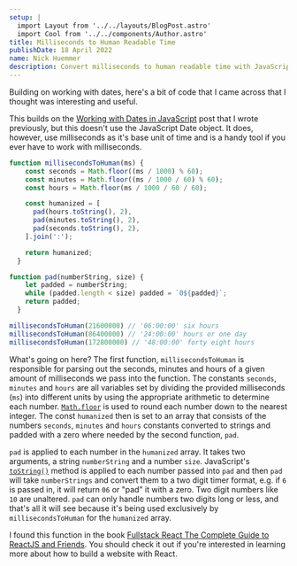 ```yaml
---
setup: |
  import Layout from '../../layouts/BlogPost.astro'
  import Cool from '../../components/Author.astro'
title: Milliseconds to Human Readable Time
publishDate: 18 April 2022
name: Nick Huemmer
description: Convert milliseconds to human readable time with JavaScript
---
```


<Cool name={frontmatter.name} href="https://twitter.com/nickhuemmer" client:load />

Building on working with dates, here's a bit of code that I came across that I thought was interesting and useful.

This builds on the [Working with Dates in JavaScript](https://nickhuemmer.com/posts/dates/) post that I wrote previously, but this doesn't use the JavaScript Date object.  It does, however, use milliseconds as it's base unit of time and is a handy tool if you ever have to work with milliseconds. 


```javascript
function millisecondsToHuman(ms) {
    const seconds = Math.floor((ms / 1000) % 60);
    const minutes = Math.floor((ms / 1000 / 60) % 60);
    const hours = Math.floor(ms / 1000 / 60 / 60);

    const humanized = [
      pad(hours.toString(), 2),
      pad(minutes.toString(), 2),
      pad(seconds.toString(), 2),
    ].join(':');

    return humanized;
  }

function pad(numberString, size) {
    let padded = numberString;
    while (padded.length < size) padded = `0${padded}`;
    return padded;
  }

millisecondsToHuman(21600000) // '06:00:00' six hours
millisecondsToHuman(86400000) // '24:00:00' hours or one day
millisecondsToHuman(172800000) // '48:00:00' forty eight hours


```

What's going on here?  The first function, `millisecondsToHuman` is responsible for parsing out the seconds, minutes and hours of a given amount of milliseconds we pass into the function.  The constants  `seconds`, `minutes` and `hours` are all variables set by dividing the provided milliseconds (`ms`) into different units by using the appropriate arithmetic to determine each number.  [`Math.floor`](https://developer.mozilla.org/en-US/docs/Web/JavaScript/Reference/Global_Objects/Math/floor) is used to round each number down to the nearest integer.  The const `humanized` then is set to an array that consists of the numbers `seconds`, `minutes` and `hours`  constants converted to strings and padded with a zero where needed by the second function, `pad`.  

`pad`  is applied to each number in the `humanized` array.  It takes two arguments, a string `numberString` and a number `size`.  JavaScript's [`toString()`](https://developer.mozilla.org/en-US/docs/Web/JavaScript/Reference/Global_Objects/Object/toString) method is applied to each number passed into `pad` and then `pad` will take `numberStrings` and convert them to a two digit timer format, e.g. if `6` is passed in, it will return `06` or "pad" it with a zero. Two digit numbers like `10` are unaltered.  `pad` can only handle numbers two digits long or less, and that's all it will see because it's being used exclusively by `millisecondsToHuman` for the `humanized` array.

I found this function in the book [Fullstack React The Complete Guide to ReactJS and Friends](https://www.newline.co/fullstack-react/).  You should check it out if you're interested in learning more about how to build a website with React.